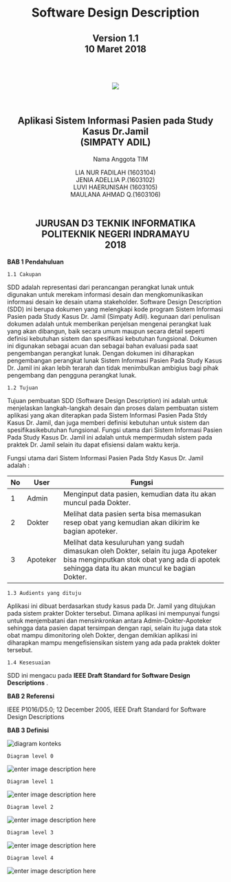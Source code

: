 
<!DOCTYPE html>
<html>
<head></head

<body><center>
	<h1 align="center">Software Design Description</h1>
	<h2 align="center">Version 1.1<br>
	10 Maret 2018</h2><br><br>
	<p align="center"> <img src="https://lh3.googleusercontent.com/Mk2_cB7YlTjA6BhAtenwi-6nfONxdU_Mnew1OaieHO2UTlc0SDEL8wFkT94CIst1T-uykihG561B=s200"></p>
	<br>
	<h2 align="center">Aplikasi Sistem Informasi Pasien pada Study Kasus Dr.Jamil<br>
	(SIMPATY ADIL)</h2>
	<align="center" br>
	<ol align="center">Nama Anggota TIM</ol><align="center">
	<div align="center">
	LIA NUR FADILAH (1603104)<br>
	JENIA ADELLIA P.(1603102)<br>
	LUVI HAERUNISAH	(1603105)<br>
	MAULANA AHMAD Q.(1603106)<br>
	</div>
	<br>
	<h2 align="center">JURUSAN D3 TEKNIK INFORMATIKA<br>
		POLITEKNIK NEGERI INDRAMAYU<br>
		2018</h2>
</center>
</body>
</html>

**BAB 1 Pendahuluan**

	1.1 Cakupan 

SDD adalah representasi dari perancangan perangkat lunak untuk digunakan untuk merekam informasi desain dan mengkomunikasikan informasi desain ke desain utama stakeholder. Software Design Description (SDD) ini berupa dokumen yang melengkapi kode program Sistem Informasi Pasien pada Study Kasus Dr. Jamil (Simpaty Adil). kegunaan dari penulisan dokumen adalah untuk memberikan penjelsan mengenai perangkat luak yang akan dibangun, baik secara umum maupun secara detail seperti definisi kebutuhan sistem dan spesifikasi kebutuhan fungsional. Dokumen ini digunakan sebagai acuan dan sebagai bahan evaluasi pada saat pengembangan perangkat lunak. Dengan dokumen ini diharapkan pengembangan perangkat lunak Sistem Informasi Pasien Pada Study Kasus Dr. Jamil ini akan lebih terarah dan tidak menimbulkan ambigius bagi pihak pengembang dan pengguna perangkat lunak.

	1.2 Tujuan

Tujuan pembuatan SDD (Software Design Description) ini adalah untuk menjelaskan langkah-langkah desain dan proses dalam pembuatan sistem aplikasi yang akan diterapkan pada Sistem Informasi Pasien Pada Stdy Kasus Dr. Jamil, dan juga memberi definisi kebutuhan untuk sistem dan spesifikasikebutuhan fungsional. Fungsi utama dari Sistem Informasi Pasien Pada Study Kasus Dr. Jamil ini adalah untuk mempermudah sistem pada praktek Dr. Jamil selain itu dapat efisiensi dalam waktu kerja.

Fungsi utama dari Sistem Informasi Pasien Pada Stdy Kasus Dr. Jamil adalah :
	
|No|User|Fungsi|
|--|--|--|
| 1 | Admin |Menginput data pasien, kemudian data itu akan muncul pada Dokter.|
| 2| Dokter |Melihat data pasien serta bisa memasukan resep obat yang kemudian akan dikirim ke bagian apoteker.|
| 3 | Apoteker |Melihat data kesuluruhan yang sudah dimasukan oleh Dokter, selain itu juga Apoteker bisa menginputkan stok obat yang ada di apotek sehingga data itu akan muncul ke bagian Dokter.|

	1.3 Audients yang dituju

Aplikasi ini dibuat berdasarkan study kasus pada Dr. Jamil yang ditujukan pada sistem prakter Dokter tersebut. Dimana aplikasi ini mempunyai fungsi untuk menjembatani dan mensinkronkan antara Admin-Dokter-Apoteker sehingga data pasien dapat tersimpan dengan rapi, selain itu juga data stok obat mampu dimonitoring oleh Dokter, dengan demikian aplikasi ini diharapkan mampu mengefisiensikan sistem yang ada pada praktek dokter tersebut.

	1.4 Kesesuaian

SDD ini mengacu pada **IEEE Draft Standard for Software Design
Descriptions** .

**BAB 2 Referensi**

IEEE P1016/D5.0; 12 December 2005, IEEE Draft Standard for Software Design
Descriptions

**BAB 3 Definisi**

	
![diagram konteks](https://lh3.googleusercontent.com/-vck64NWjl4g/WqqIbUaf01I/AAAAAAAAADw/T_Kn07sltPU5EzD2ACW7PNQ7QUWyAkNiQCJoC/w424-h318-n/Diagram%2Bkonteks.jpg)
	
	Diagram level 0

![enter image description here](https://lh3.googleusercontent.com/-IbQeouJuKB0/WqqIba-YZWI/AAAAAAAAADw/1PlqFCMQql4PrNgk5NjaZ1XBE9xUZo_0QCJoC/w424-h318-n/diagram%2Blev0.jpg)

	Diagram level 1

![enter image description here](https://lh3.googleusercontent.com/-a1EailJm4Ao/WqqIbRVIP_I/AAAAAAAAADw/m5xPwz6gMOgo-EwdhK4o977X0p0Jhrl2gCJoC/w424-h318-n/diagramlev1.jpg)

	Diagram level 2

![enter image description here](https://lh3.googleusercontent.com/-kYBJSjtC-ks/WqqIbY5tIUI/AAAAAAAAADw/9XQb-jYfvowwgk1_DbWqCOLKe3vy3vtiwCJoC/w424-h318-n-rw/diagramlev2.jpg)

	Diagram level 3

![enter image description here](https://lh3.googleusercontent.com/-21O_UNQ3N_0/WqqIbejsjNI/AAAAAAAAADw/QK932lbAZIkzGJknxorguLVjX3CuI1nnACJoC/w424-h318-n/diagramlev3.jpg)

	Diagram level 4

![enter image description here](https://lh3.googleusercontent.com/-ELVXaNUCTNs/WqqIbaiqoHI/AAAAAAAAADw/WNsIcUc_oRYBOYNcv8JkqlBn7DijwPnDwCJoC/w364-h318-n/diagramlev4.jpg)



